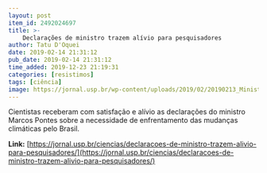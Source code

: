 ```yaml
---
layout: post
item_id: 2492024697
title: >-
    Declarações de ministro trazem alívio para pesquisadores
author: Tatu D'Oquei
date: 2019-02-14 21:31:12
pub_date: 2019-02-14 21:31:12
time_added: 2019-12-23 21:19:31
categories: [resistimos]
tags: [ciência]
image: https://jornal.usp.br/wp-content/uploads/2019/02/20190213_Ministro_Marcos_Pontes.jpg
---
```


Cientistas receberam com satisfação e alívio as declarações do ministro Marcos Pontes sobre a necessidade de enfrentamento das mudanças climáticas pelo Brasil.

**Link:** [https://jornal.usp.br/ciencias/declaracoes-de-ministro-trazem-alivio-para-pesquisadores/](https://jornal.usp.br/ciencias/declaracoes-de-ministro-trazem-alivio-para-pesquisadores/)


